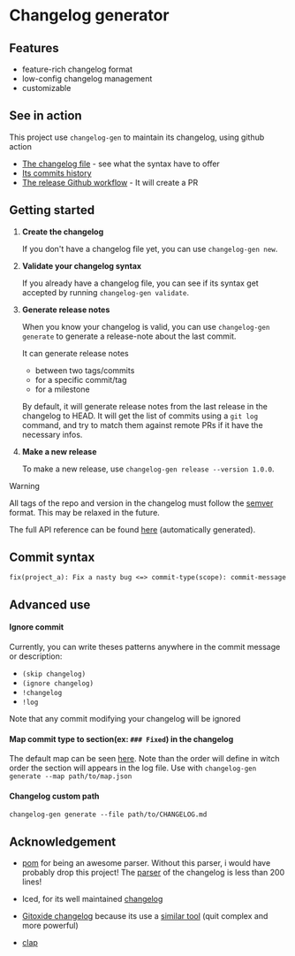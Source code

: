 # Changelog generator

## Features

- feature-rich changelog format
- low-config changelog management
- customizable

## See in action

This project use `changelog-gen` to maintain its changelog, using github action

- [The changelog file](./CHANGELOG.md) - see what the syntax have to offer
- [Its commits history](https://github.com/wiiznokes/changelog-generator/commits/master/CHANGELOG.md)
- [The release Github workflow](./.github/workflows/create_release_notes_pr.yml) - It will create a PR

## Getting started

1. **Create the changelog**

   If you don't have a changelog file yet, you can use `changelog-gen new`.

2. **Validate your changelog syntax**

   If you already have a changelog file, you can see if its syntax get accepted by running `changelog-gen validate`.

3. **Generate release notes**

   When you know your changelog is valid, you can use `changelog-gen generate` to generate a release-note about the last commit.

   It can generate release notes

   - between two tags/commits
   - for a specific commit/tag
   - for a milestone

   By default, it will generate release notes from the last release in the changelog to HEAD. It will get the list of commits using a `git log` command, and try to match them against remote PRs if it have the necessary infos.

4. **Make a new release**

   To make a new release, use `changelog-gen release --version 1.0.0`.

> [!WARNING]  
> All tags of the repo and version in the changelog must follow the [semver](https://semver.org/) format. This may be relaxed in the future.

The full API reference can be found [here](./res/api_reference.md) (automatically generated).

## Commit syntax

```
fix(project_a): Fix a nasty bug <=> commit-type(scope): commit-message
```

## Advanced use

#### Ignore commit

Currently, you can write theses patterns anywhere in the commit message or description:

- `(skip changelog)`
- `(ignore changelog)`
- `!changelog`
- `!log`

Note that any commit modifying your changelog will be ignored

#### Map commit type to section(ex: `### Fixed`) in the changelog

The default map can be seen [here](./res/map_commit_type_to_section.json). Note than the order will define in witch order the section will appears in the log file.
Use with `changelog-gen generate --map path/to/map.json`

#### Changelog custom path

`changelog-gen generate --file path/to/CHANGELOG.md`

## Acknowledgement

- [pom](https://github.com/J-F-Liu/pom) for being an awesome parser. Without this parser, i would have probably drop this project! The [parser](./changelog_document/src/de.rs) of the changelog is less than 200 lines!

- Iced, for its well maintained [changelog](https://github.com/iced-rs/iced/blob/master/CHANGELOG.md)

- [Gitoxide changelog](https://github.com/Byron/gitoxide/blob/main/CHANGELOG.md) because its use a [similar tool](https://github.com/Byron/cargo-smart-release) (quit complex and more powerful)
- [clap](https://github.com/clap-rs/clap)
